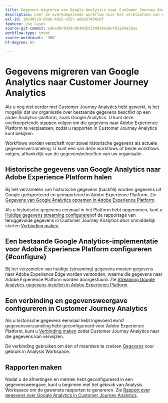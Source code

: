 ```yaml
---
title: Gegevens migreren van Google Analytics naar Customer Journey Analytics
description: Leer de overkoepelende workflow voor het verplaatsen van gegevens van Google Analytics naar Adobe Experience Platform en het weergeven van rapporten in Customer Journey Analytics.
exl-id: 10c485c9-66ab-4925-a357-a66a374d4c6f
feature: Use Cases
source-git-commit: edbad9c9d3dc0b48db5334828a18ef652d4a38aa
workflow-type: tm+mt
source-wordcount: '308'
ht-degree: 0%

---
```


# Gegevens migreren van Google Analytics naar Customer Journey Analytics

Als u nog niet eerder met Customer Journey Analytics hebt gewerkt, is het mogelijk dat uw organisatie over bestaande gegevens beschikt op een ander Analytics-platform, zoals Google Analytics. U kunt deze overkoepelende stappen volgen om die gegevens naar Adobe Experience Platform te verplaatsen, zodat u rapporten in Customer Journey Analytics kunt bekijken.

Workflows worden verschaft voor zowel historische gegevens als actuele gegevensverzameling. U kunt een van deze workflows of beide workflows volgen, afhankelijk van de gegevensbehoeften van uw organisatie.

## Historische gegevens van Google Analytics naar Adobe Experience Platform halen

Bij het verzamelen van historische gegevens (backfill) worden gegevens uit Google geëxporteerd en geïmporteerd in Adobe Experience Platform. Zie [Gegevens van Google Analytics opnemen in Adobe Experience Platform](backfill.md).

Als u historische gegevens eenmaal in het Platform hebt opgenomen, kunt u [Huidige gegevens streaming configureren](streaming.md)of de rapportage van teruggevulde gegevens in Customer Journey Analytics door onmiddellijk starten [Verbinding maken](/help/connections/create-connection.md).

## Een bestaande Google Analytics-implementatie voor Adobe Experience Platform configureren {#configure}

Bij het verzamelen van huidige (streaming) gegevens moeten gegevens naar Adobe Experience Edge worden verzonden, waarna die gegevens naar Adobe Experience Platform worden doorgestuurd. Zie [Streaming Google Analytics-gegevens instellen in Adobe Experience Platform](streaming.md).

## Een verbinding en gegevensweergave configureren in Customer Journey Analytics

Als u historische gegevens eenmaal hebt ingevoerd en/of gegevensverzameling hebt geconfigureerd voor Adobe Experience Platform, kunt u [Verbinding maken](/help/connections/create-connection.md) zodat Customer Journey Analytics naar die gegevens kan verwijzen.

De verbinding gebruiken om één of meerdere te creëren [Gegevens](/help/data-views/create-dataview.md) voor gebruik in Analysis Workspace.

## Rapporten maken

Nadat u de afmetingen en metriek hebt geconfigureerd in een gegevensweergave, kunt u beginnen met het gebruik van Analysis Workspace om de gewenste rapporten te genereren. Zie [Rapport over gegevens over Google Analytics in Customer Journey Analytics](report.md).
